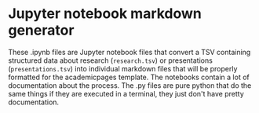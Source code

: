 # Jupyter notebook markdown generator

These .ipynb files are Jupyter notebook files that convert a TSV containing structured data about research (`research.tsv`) or presentations (`presentations.tsv`) into individual markdown files that will be properly formatted for the academicpages template. The notebooks contain a lot of documentation about the process. The .py files are pure python that do the same things if they are executed in a terminal, they just don't have pretty documentation.




